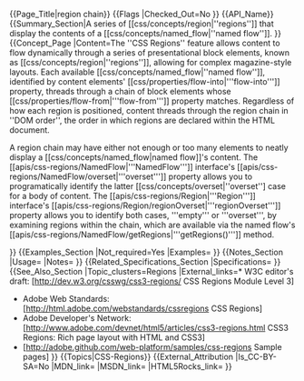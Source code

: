 {{Page_Title|region chain}}
{{Flags
|Checked_Out=No
}}
{{API_Name}}
{{Summary_Section|A series of [[css/concepts/region|''regions'']] that display the contents of a [[css/concepts/named_flow|''named flow'']].
}}
{{Concept_Page
|Content=The ''CSS Regions'' feature allows content to flow
dynamically through a series of presentational block elements, known
as [[css/concepts/region|''regions'']], allowing for complex
magazine-style layouts. Each available
[[css/concepts/named_flow|''named flow'']], identified by content
elements' [[css/properties/flow-into|'''flow-into''']] property,
threads through a chain of block elements whose
[[css/properties/flow-from|'''flow-from''']] property matches.
Regardless of how each region is positioned, content threads through
the region chain in ''DOM order'', the order in which regions are
declared within the HTML document.

A region chain may have either not enough or too many elements to
neatly display a [[css/concepts/named_flow|named flow]]'s content.
The [[apis/css-regions/NamedFlow|'''NamedFlow''']] interface's
[[apis/css-regions/NamedFlow/overset|'''overset''']] property allows
you to programatically identify the latter
[[css/concepts/overset|''overset''] case for a body of content.  The
[[apis/css-regions/Region|'''Region''']] interface's
[[apis/css-regions/Region/regionOverset|'''regionOverset''']] property
allows you to identify both cases, '''empty''' or '''overset''', by
examining regions within the chain, which are available via the named
flow's [[apis/css-regions/NamedFlow/getRegions|'''getRegions()''']]
method.

}}
{{Examples_Section
|Not_required=Yes
|Examples=
}}
{{Notes_Section
|Usage=
|Notes=
}}
{{Related_Specifications_Section
|Specifications=
}}
{{See_Also_Section
|Topic_clusters=Regions
|External_links=* W3C editor's draft: [http://dev.w3.org/csswg/css3-regions/ CSS Regions Module Level 3]
* Adobe Web Standards: [http://html.adobe.com/webstandards/cssregions CSS Regions]
* Adobe Developer's Network: [http://www.adobe.com/devnet/html5/articles/css3-regions.html CSS3 Regions: Rich page layout with HTML and CSS3]
* [http://adobe.github.com/web-platform/samples/css-regions Sample pages]
}}
{{Topics|CSS-Regions}}
{{External_Attribution
|Is_CC-BY-SA=No
|MDN_link=
|MSDN_link=
|HTML5Rocks_link=
}}